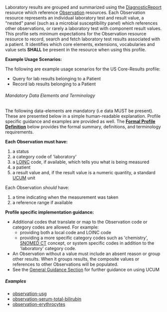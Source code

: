 ﻿Laboratory results are grouped and summarized using the [DiagnosticReport] resource which reference [Observation] resources.  Each Observation resource represents an individual laboratory test and result value, a “nested” panel (such as a microbial susceptibility panel) which references other observations, or rarely a laboratory test with component result values. This profile sets minimum expectations for the Observation resource resource to record, search and fetch laboratory test results associated with a patient.  It identifies which core elements, extensions, vocabularies and value sets **SHALL** be present in the resource when using this profile.

**Example Usage Scenarios:**

The following are example usage scenarios for the US Core-Results profile:

-   Query for lab results belonging to a Patient
-   Record lab results belonging to a Patient

###### Mandatory Data Elements and Terminology


The following data-elements are mandatory (i.e data MUST be present). These are presented below in a simple human-readable explanation.  Profile specific guidance and examples are provided as well.  The [**Formal Profile Definition**](#profile) below provides the  formal summary, definitions, and  terminology requirements.  

**Each Observation must have:**

1.   a status
1.   a category code of 'laboratory'
1.   a [LOINC] code, if available, which tells you what is being measured
1.   a patient
1.   a result value and, if the result value is a numeric quantity, a standard [UCUM] unit


Each Observation *should* have:

1.   a time indicating when the measurement was taken
1.   a reference range if available


**Profile specific implementation guidance:**

* Additional codes that translate or map to the Observation code or category codes are allowed.  For example:
   -  providing both a local code and LOINC code
   -  providing a more specific category codes such as 'chemistry', [SNOMED CT] concept, or system specific codes in addition to the 'laboratory' category code.
* An Observation without a value must include an absent reason or group other results. When it groups results, the composite values or references to other Observations will be populated.
* See the [General Guidance Section] for further guidance on using UCUM

##### Examples

 - [observation-usg](Observation-usg.html)
 - [observation-serum-total-bilirubin](Observation-serum-total-bilirubin.html)
 - [observation-erythrocytes](Observation-erythrocytes.html)

 [SNOMED CT]: http://snomed.info/sct
  [Observation Value Absent Reason]: http://hl7.org/fhir/ValueSet/data-absent-reason
  [UCUM]: http://unitsofmeasure.org
  [LOINC]: http://loinc.org
[Observation]:  {{site.data.fhir.path}}observation.html
[DiagnosticReport]:  {{site.data.fhir.path}}diagnosticreport.html
[General Guidance Section]: general-guidance.html#using-ucum-codes-in-the-quantity-datatype
